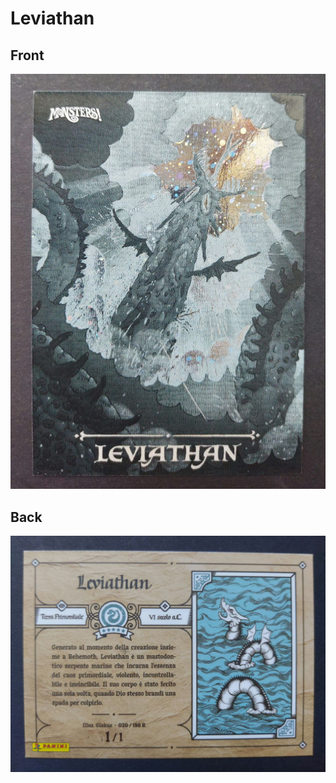 # Leviathan
 ## Front
 ![](../images/leviathan-front.jpg)
 ## Back
 ![](../images/leviathan-back.jpg)